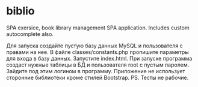 # biblio
SPA exersice, book library management SPA application. Includes custom autocomplete also.

Для запуска создайте пустую базу данных MySQL и пользователя с правами на нее.
В файле classes/constants.php пропишите параметры для входа в базу данных.
Запустите index.html. При запуске программа создаст нужные таблицы в БД
и пользователя root с пустым паролем. Зайдите под этим логином в программу.
Приложение не использует сторонние библиотеки кроме стилей Bootstrap.
PS. Тесты не рабочие.
